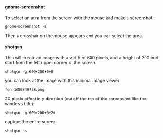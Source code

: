 #### gnome-screenshot

To select an area from the screen with the mouse and make a screenshot:
```
gnome-screenshot -a
```
Then a crosshair on the mouse appears and you can select the area.

#### shotgun

This will create an image with a width of 600 pixels, and a height of 200 and start from the left upper corner of the screen.
```
shotgun -g 600x200+0+0
```

you can look at the image with this minimal image viewer:
```
feh 1686849738.png
```

20 pixels offset in y direction (cut off the top of the screenshot like the windows title):
```
shotgun -g 600x200+0+20
```

capture the entire screen:
```
shotgun -s
```
